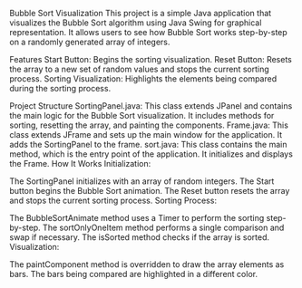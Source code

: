 Bubble Sort Visualization
This project is a simple Java application that visualizes the Bubble Sort algorithm using Java Swing for graphical representation. It allows users to see how Bubble Sort works step-by-step on a randomly generated array of integers.

Features
Start Button: Begins the sorting visualization.
Reset Button: Resets the array to a new set of random values and stops the current sorting process.
Sorting Visualization: Highlights the elements being compared during the sorting process.

Project Structure
SortingPanel.java: This class extends JPanel and contains the main logic for the Bubble Sort visualization. It includes methods for sorting, resetting the array, and painting the components.
Frame.java: This class extends JFrame and sets up the main window for the application. It adds the SortingPanel to the frame.
sort.java: This class contains the main method, which is the entry point of the application. It initializes and displays the Frame.
How It Works
Initialization:

The SortingPanel initializes with an array of random integers.
The Start button begins the Bubble Sort animation.
The Reset button resets the array and stops the current sorting process.
Sorting Process:

The BubbleSortAnimate method uses a Timer to perform the sorting step-by-step.
The sortOnlyOneItem method performs a single comparison and swap if necessary.
The isSorted method checks if the array is sorted.
Visualization:

The paintComponent method is overridden to draw the array elements as bars.
The bars being compared are highlighted in a different color.
